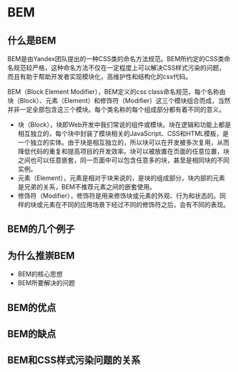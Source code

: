 # BEM

## 什么是BEM
BEM是由Yandex团队提出的一种CSS类的命名方法规范。BEM所约定的CSS类命名规范较严格，这种命名方法不仅在一定程度上可以解决CSS样式污染的问题，而且有助于帮助开发者实现模块化，高维护性和结构化的css代码。

BEM（Block Element Modifier），BEM定义的css class命名规范，每个名称由块（Block）、元素（Element）和修饰符（Modifier）这三个模块组合而成，当然并非一定全部包含这三个模块。每个类名称的每个组成部分都有着不同的意义。
* 块（Block），块即Web开发中我们常说的组件或模块。块在逻辑和功能上都是相互独立的，每个块中封装了模块相关的JavaScript、CSS和HTML模板，是一个独立的实体。由于块是相互独立的，所以块可以在开发被多次复用，从而降低代码的重复和提高项目的开发效率。块可以被放置在页面的任意位置，块之间也可以任意嵌套，同一页面中可以包含任意多的块，甚至是相同块的不同实例。
* 元素（Element），元素是相对于块来说的，是块的组成部分，块内部的元素是兄弟的关系，BEM不推荐元素之间的嵌套使用。
* 修饰符（Modifier），修饰符是用来修饰块或元素的外观、行为和状态的。同样的块或元素在不同的应用场景下经过不同的修饰符之后，会有不同的表现。
  
## BEM的几个例子

## 为什么推崇BEM
* BEM的核心思想
* BEM所要解决的问题

## BEM的优点

## BEM的缺点

## BEM和CSS样式污染问题的关系

